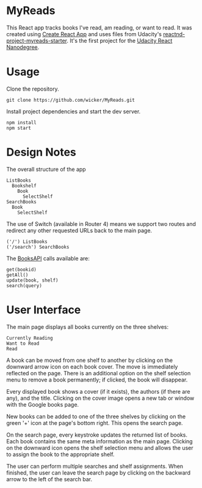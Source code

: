 # MyReads

This React app tracks books I've read, am reading, or want to read. It was created using [Create React App](https://github.com/facebookincubator/create-react-app) and uses files from Udacity's [reactnd-project-myreads-starter](https://github.com/udacity/reactnd-project-myreads-starter). It's the first project for the [Udacity React Nanodegree](https://www.udacity.com/course/react-nanodegree--nd019).

# Usage

Clone the repository.

```
git clone https://github.com/wicker/MyReads.git
```

Install project dependencies and start the dev server.

```
npm install
npm start
```

# Design Notes

The overall structure of the app 

```
ListBooks
  Bookshelf
    Book
      SelectShelf
SearchBooks
  Book
    SelectShelf
```

The use of Switch (available in Router 4) means we support two routes and redirect any other requested URLs back to the main page. 

```
('/') ListBooks
('/search') SearchBooks
```

The [BooksAPI](https://github.com/udacity/reactnd-project-myreads-starter/blob/master/src/BooksAPI.js) calls available are:

```
get(bookid)
getAll()
update(book, shelf)
search(query)
```

# User Interface

The main page displays all books currently on the three shelves: 

```
Currently Reading
Want to Read
Read
```

A book can be moved from one shelf to another by clicking on the downward arrow icon on each book cover. The move is immediately reflected on the page. There is an additional option on the shelf selection menu to remove a book permanently; if clicked, the book will disappear.

Every displayed book shows a cover (if it exists), the authors (if there are any), and the title. Clicking on the cover image opens a new tab or window with the Google books page. 

New books can be added to one of the three shelves by clicking on the green '+' icon at the page's bottom right. This opens the search page.

On the search page, every keystroke updates the returned list of books. Each book contains the same meta information as the main page. Clicking on the downward icon opens the shelf selection menu and allows the user to assign the book to the appropriate shelf. 

The user can perform multiple searches and shelf assignments. When finished, the user can leave the search page by clicking on the backward arrow to the left of the search bar.

